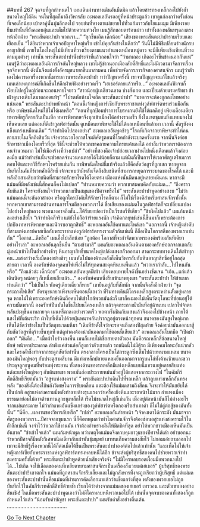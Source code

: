 ##บทที่ 267 จุดจบที่ถูกกำหนดไว้
เมนเดินผ่านทางเดินอันมืดมิด แล้วโดยสารกรงเหล็กลงไปยังถ้ำขนาดใหญ่ใต้ดิน จนในที่สุดก็มาถึงวิหารลับ
อะพอลเลอันรออยู่ที่หน้าประตูแล้ว
เขาดูแก่ลงกว่าครั้งก่อนที่เจอเล็กน้อย เบ้าตาคู่นั้นบุ๋มลึกลงไป รอยย่นที่หางตาแผ่ขยายไปทั่วแก้มราวกับใยแมงมุม มีเพียงรอยยิ้มเท่านั้นที่ยังคงอบอุ่นและเต็มไปด้วยความห่วงใย เมนรู้สึกขอบตาร้อนผ่าว เข่าทั้งสองพลันทรุดลงตรงหน้าอีกฝ่าย “พระสันตะปาปา พวกเรา...”
“ลุกขึ้นเถิด เด็กน้อย” เสียงของพระสันตะปาปาราบเรียบและเยือกเย็น “ได้ยินว่าพวกเจ้าเจอปัญหาใหญ่หรือ เข้าไปคุยกันข้างในดีกว่า”
วันนี้ไม่มีพิธีเปลี่ยนร่างนักรบอาญาสิทธิ์ ภายในโถงใหญ่ไม่มีเทียนที่วางเรียงตามแนวกำแพงเหมือนหมู่ดาว จะมีก็เพียงเชิงเทียนที่วางตามมุมต่างๆ เท่านั้น พระสันตะปาปานั่งประจำที่แล้วถอนใจว่า “ว่ามาเถอะ เกิดอะไรขึ้นข้างนอกกันแน่”
เมนรู้ดีว่าอะพอลเลอันมีภารกิจอันใหญ่หลวง เขาไม่รู้ข่าวนอกเมืองศักดิ์สิทธิ์และไม่มีเวลามาจัดการเรื่องจุกจิกพวกนี้ ดังนั้นจึงแต่งตั้งอัครมุขนายกขึ้นมาสามคน เพื่อช่วยจัดการภารกิจของศาสนจักร เมนรู้ว่าตัวเองไม่ควรเอาเรื่องพวกนี้มารบกวนพระสันตะปาปา ทว่าปัญหาครั้งนี้ เขาจนปัญญาจะแก้ไขแล้วจริงๆ
เมนเล่าเหตุการณ์ที่เกิดขึ้นให้อีกฝ่ายฟังอย่างรวดเร็ว
“เฮเธอร์ตายแล้วหรือ...” อะพอลเลอันฟังจบก็เงียบไปครู่ใหญ่ก่อนจะถอนหายใจยาว “สาวน้อยผู้เฉลียวฉลาด ช่างสังเกต และเปี่ยมด้วยแรงศรัทธา ข้าเฝ้าดูนางเติบโตมาตลอดแท้ๆ”
“โปรดหักห้ามใจเถิด พระสันตะปาปา”
“ฆาตกรจะต้องถูกลงโทษอย่างแน่นอน” พระสันตะปาปาพยักหน้า “ตอนนี้เจ้าหญิงการ์เซียกับพระราชาแห่งวูล์ฟฮาร์ตทรงร่วมมือกันหรือ ยาพิษชนิดใหม่ใช้ไม่ได้ผลหรือ”
“ตอนที่บุกป้อมปราการโบรคเกนยังใช้ได้ผลดีอยู่ เพียงเดือนเดียวทหารศัตรูก็ตายกันเป็นเบือ ทหารพิพากษาจึงบุกเข้าเมืองได้อย่างรวดเร็ว ยิ่งในเขตชุมชนยิ่งแทบมองไม่เห็นคนเลย แต่ตอนที่ตีเข้าวูลฟ์ฮาร์ตนั้น ดูเหมือนยาพิษจะใช้ไม่ได้ผลเหมือนที่แล้วมา เวลานี้ ศัตรูยังคงแข็งแกร่งเหมือนเดิม”
“เจ้าทำผิดไปสองอย่าง” อะพอลเลอันพูดช้าๆ “โรคที่เกิดจากยาพิษจะทำให้คนตายภายในเจ็ดถึงสิบวัน เจ้าควรฉวยโอกาสโจมตีศัตรูตอนที่โรคกำลังระบาดครั้งแรก จากนั้นจึงค่อยรักษาชาวเมืองโดยเร็วที่สุด วิธีนี้จะช่วยให้พวกเขาคลายความโกรธแค้นลงได้ อย่าลืมว่าพวกเราต้องการคนจำนวนมาก ไม่ใช่เมืองร้างที่ว่างเปล่า”
“อย่างที่สองคือเจ้าปล่อยเวลาผ่านไปหนึ่งเดือนแล้วจึงค่อยลงมือ แม้ว่าทำเช่นนั้นจะช่วยลดจำนวนคนตายได้ไม่น้อยก็ตาม แต่นั่นก็เป็นการให้เวลาศัตรูเตรียมการตอบโต้และหาวิธีรักษาโรคร้ายเช่นกัน ยาพิษชนิดใหม่นี้แท้จริงแล้วก็คือสัตว์อสูรที่ถูกเสก หากดูจากบันทึกในคัมภีร์เวทศักดิ์สิทธิ์ เจ้าจะพบว่ามีพลังเจ็ดถึงสิบชนิดที่สามารถหยุดการระบาดของโรคได้ และมีพลังอีกสามสิบกว่าชนิดที่สามารถรักษาโรคได้โดยตรง เมืองแห่งนั้นมีคนอยู่หลายหมื่นคน หากจะมีแม่มดที่มีพลังเช่นนี้สักคนก็คงไม่แปลก”
“ท่านหมายความว่า พวกเขาสมคบคิดกับแม่มด...”
“ถึงคราวคับขันเข้า ใครจะยังสนใจว่าพวกนางเป็นสมุนของปีศาจหรือไม่” พระสันตะปาปาพูดอย่างสงบ “ไม่ว่าแม่มดคนนี้จะขันอาสาเอง หรือถูกใครบังคับให้รักษาโรคก็ตาม ก็ไม่ใช่เรื่องดีสำหรับศาสนจักรทั้งนั้น หากพวกเขาสามารถต้านทานการโจมตีของพวกเราได้ ชื่อเสียงของแม่มดในวูลฟ์ฮาร์ตก็จะเปลี่ยนแปลงไปอย่างใหญ่หลวง พวกนางอาจถึงขั้น...ได้รับยกย่องว่าเป็นวีรสตรีทีเดียว”
“ข้าผิดไปแล้ว” เมนก้มหน้าลงอย่างเสียใจ
“เจ้าทำผิดก็จริง แต่ยังไม่ถือว่าร้ายแรงนัก เจ้าคิดกลยุทธ์เช่นนี้ขึ้นมาก็เพราะต้องการปกป้องทหารพิพากษาและนักรบอาญาสิทธิ์” อะพอลเลอันใช้คทาแตะไหล่เขา “นอกจากนี้ เจ้าหญิงลำดับที่สามแห่งเกรย์คาสเซิลกับพระราชาแห่งวูล์ฟฮาร์ตทรงรวมตัวกันเช่นนี้ ก็ถือเป็นโอกาสดีของพวกเราเช่นกัน”
“โอกาส...ดีหรือ” เมนอึ้งไปเล็กน้อย
“ถูกต้อง โอกาสที่จะกำจัดพวกพระองค์พร้อมกันทีเดียวอย่างไรเล่า” อะพอลเลอันลุกขึ้นยืน “ตามข้ามาสิ”
เมนกับอะพอลเลอันเดินตามองครักษ์ออกจากเขตลับ มุ่งหน้าเข้าไปในถ้ำอย่างช้าๆ หินอาญาสิทธิ์ขนาดใหญ่เปล่งแสงสลัวออกมา สาดกระทบทางเดินใต้เท้าทุกคน...แสงสว่างเริ่มมืดลงอย่างช้าๆ เมนหันไปมองด้านหลังก็เห็นวิหารลับกับหินอาญาสิทธิ์อยู่ไกลสุดสายตา เวลานี้ องครักษ์ต้องจุดคบไฟเพื่อไม่ให้ทุกคนสะดุดหินบนพื้นแล้ว
“พวกเรากำลัง...ไปไหนกันหรือ”
“ถึงแล้วล่ะ เด็กน้อย” อะพอลเลอันหยุดฝีเท้า เสียงหอบหายใจดังขึ้นอย่างชัดเจน “เฮ้อ...แก่แล้วเดินนิดๆ หน่อยๆ ก็เหนื่อยเสียแล้ว...”
องครักษ์คนหนึ่งรีบเข้ามาพยุงเขา “พระสันตะปาปา ให้ข้าแบกท่านดีกว่า”
“ไม่เป็นไร พักครู่เดียวเดี๋ยวก็หาย” เขายืนอยู่กับที่สักพัก จากนั้นจึงสั่งอีกฝ่ายว่า “จุดกระถางไฟเสีย”
อัครมุขนายกเพิ่งจะเห็นตอนนี้เองว่า ที่ริมทางเดินมีโครงเหล็กสูงตระหง่านตั้งอยู่หลายจุด หากไม่ใช่เพราะองครักษ์เดินถือคบไฟเข้าใกล้พวกมันล่ะก็ เขาก็คงมองไม่เห็นวัตถุโลหะที่ซ่อนอยู่ใต้ความมืดพวกนี้ องครักษ์ปีนบันไดขึ้นไปบนโครงเหล็ก แล้วจุดกระถางน้ำมันที่อยู่ด้านบน เปลวไฟจ้าตาพลันปะทุขึ้นมาหลายจุด เมนหรี่ตาลงอย่างรวดเร็ว พอตาเริ่มชินกับแสงแล้วจึงมองไปข้างหน้า
ภายใต้แสงไฟที่เต้นระริก ผ้าใบที่เต็มไปด้วยฝุ่นหนาพลันปรากฏอยู่ตรงหน้าทุกคน ขนาดของมันสูงใหญ่มาก เห็นได้ชัดว่าข้างในเป็นวัตถุขนาดมหึมา
“เดิมทีข้าตั้งใจว่าจะรอจนถึงสองปีสุดท้าย จึงค่อยนำมันออกมาสู้กับสัตว์อสูรที่ดุร้ายขึ้นทุกที แต่ดูท่าคงต้องนำมันออกมาใช้ตอนนี้เสียแล้ว” อะพอลเลอันโบกมือ “เปิดผ้าออก”
“มันคือ...” เมื่อผ้าใบร่วงลงพื้น เมนก็แทบไม่เชื่อสายตาตัวเอง มันคือรถเหล็กสี่ล้อขนาดใหญ่ยักษ์ หน้าตาประหลาด ลำพังแค่ส่วนล้อก็สูงกว่าตัวเขาแล้ว รถชนิดนี้ไม่มีตู้รถ มีเพียงคมโลหะอันน่ากลัวและโครงค้ำซึ่งทำจากกระดูกสัตว์เท่านั้น ตรงกลางโครงเป็นโล่กระดูกซึ่งเต็มไปด้วยหนามแหลม ขนาดของมันใหญ่พอๆ กับประตูสามสี่บาน มีแท่งเหล็กปลายแหลมยื่นออกมาจากรูบนโล่ทั้งด้านซ้ายและขวา ประดุจลูกธนูคมที่พร้อมพุ่งทะยาน ทั้งสองด้านของรถเหล็กมีแท่งเหล็กแบบนี้แขวนอยู่หลายสิบแท่ง แต่ละแท่งใหญ่พอๆ กับต้นขาเขา พวกมันส่องประกายหม่นมัวอยู่ใต้แสงจากกระถางไฟ
“ในคัมภีร์ศักดิ์สิทธิ์เรียกมันว่า ‘อสูรแห่งสงคราม’ ” พระสันตะปาปาเดินไปที่รถเหล็ก แล้วลูบแท่งเหล็กอันทรงพลัง “ของสิ่งนี้ต้องใช้พลังวิเศษในการขับเคลื่อน และต้องใช้แม่มดสามถึงสี่คน จึงจะทำให้มันขยับได้เป็นปกติ อสูรแห่งสงครามมีพลังทำลายล้างรุนแรงกว่าเครื่องยิงหินและรถหน้าไม้มาก กำแพงเมืองธรรมดาย่อมไม่อาจต้านทานลูกธนูเหล็กได้ เรือไม้ขนาดใหญ่ก็เช่นกัน เมื่ออยู่ต่อหน้ามันก็ไม่ต่างอะไรจากแผ่นกระดาษ ไม่ว่ากำแพงอันแข็งแกร่งของวูล์ฟฮาร์ตหรือกองเรือสำเภาดำ ก็ไม่ใช่คู่ต่อสู้ของมันทั้งนั้น”
“นี่คือ...ผลงานของวิหารลับหรือ”
“เปล่า” อะพอลเลอันส่ายหน้า “เจ้าคงเดาได้กระมัง มันมาจากศัตรูของพวกเรา...ปีศาจจากขุมนรก นี่ก็คือเหตุผลว่าทำไมศาสนจักรจึงต้องซ่อนอสูรแห่งสงครามไว้ในถ้ำลึกเช่นนี้ จงจำไว้ว่าเวลาใช้งานมัน เจ้าต้องอำพรางมันให้มิดชิดที่สุด อย่าให้พวกชาวเมืองเห็นมันเป็นอันขาด”
“ข้าเข้าใจแล้ว” เมนก้มหน้าพูด
ทว่าเหตุใดแม่มดจึงควบคุมอาวุธของปีศาจได้เล่า อย่าบอกนะว่าพวกปีศาจก็มีพลังวิเศษชนิดเดียวกับเผ่าพันธุ์มนุษย์ เขาทนเก็บความสงสัยไว้ ไม่ยอมเอ่ยถามออกไป เขาจะมีสิทธิ์รู้เรื่องพวกนี้ได้ก็ต่อเมื่อได้ขึ้นเป็นพระสันตะปาปาองค์ต่อไปแล้วเท่านั้น
“และเพื่อไม่ให้เจ้าหญิงการ์เซียกับพระราชาแห่งวูลฟ์ฮาร์ตทรงหลบหนีได้อีก ข้าจะส่งผู้บริสุทธิ์สองคนไปช่วยพวกเจ้าทำสงครามครั้งนี้ด้วย” พระสันตะปาปาพูดด้วยน้ำเสียงจริงจัง “ไม่มีใครหลบรอดเงื้อมมือพวกนางไปได้...ไปเถิด จงใช้เลือดของคนที่เหยียดหยามศาสนจักรเป็นเครื่องสังเวยแด่เฮเธอร์”
ผู้บริสุทธิ์ของพระสันตะปาปา! เขาตกใจ แม่มดที่ถูกศาสนจักรรับเลี้ยงและไม่ถูกสังหารทิ้งจะถูกเรียกว่าผู้บริสุทธิ์ แต่แม่มดของพระสันตะปาปานั้นคือแม่มดที่ผ่านการคัดเลือกมาแล้วว่าแข็งแกร่งที่สุด พลังของพวกเธอไม่ถูกบันทึกไว้ในคัมภีร์เวทศักดิ์สิทธิ์ด้วยซ้ำ เรียกได้ว่าต่างจากแม่มดของเฮเธอร์ เทรวอน และตัวเขาเองอย่างสิ้นเชิง! ในเมื่อพระสันตะปาปาพูดเองว่าไม่มีใครหลบหนีพวกเธอไปได้ เช่นนั้นจุดจบของคนทั้งสองก็ถูกกำหนดไว้แล้ว
“น้อมรับคำบัญชา พระสันตะปาปา” เมนรับคำสั่งอย่างตื่นเต้น
........................................


[Go To Next Chapter]( ./180.md)